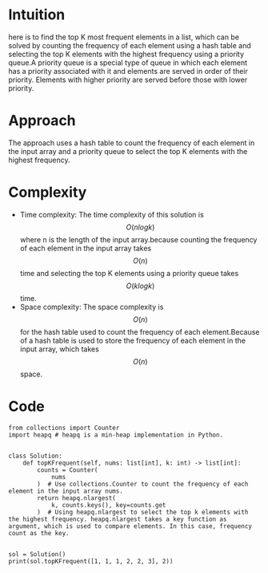 # Intuition

<!-- Describe your first thoughts on how to solve this problem. -->

here is to find the top K most frequent elements in a list, which can be solved by counting the frequency of each element using a hash table and selecting the top K elements with the highest frequency using a priority queue.A priority queue is a special type of queue in which each element has a priority associated with it and elements are served in order of their priority. Elements with higher priority are served before those with lower priority.

# Approach

<!-- Describe your approach to solving the problem. -->

The approach uses a hash table to count the frequency of each element in the input array and a priority queue to select the top K elements with the highest frequency.

# Complexity

- Time complexity:
  <!-- Add your time complexity here, e.g. $$O(n)$$ -->
  The time complexity of this solution is $$O(n log k)$$ where n is the length of the input array.because counting the frequency of each element in the input array takes $$O(n)$$ time and selecting the top K elements using a priority queue takes $$O(k log k)$$ time.
- Space complexity:
  <!-- Add your space complexity here, e.g. $$O(n)$$ -->
  The space complexity is $$O(n)$$ for the hash table used to count the frequency of each element.Because of a hash table is used to store the frequency of each element in the input array, which takes $$O(n)$$ space.

# Code

```
from collections import Counter
import heapq # heapq is a min-heap implementation in Python.


class Solution:
    def topKFrequent(self, nums: list[int], k: int) -> list[int]:
        counts = Counter(
            nums
        )  # Use collections.Counter to count the frequency of each element in the input array nums.
        return heapq.nlargest(
            k, counts.keys(), key=counts.get
        )  # Using heapq.nlargest to select the top k elements with the highest frequency. heapq.nlargest takes a key function as argument, which is used to compare elements. In this case, frequency count as the key.


sol = Solution()
print(sol.topKFrequent([1, 1, 1, 2, 2, 3], 2))
```
